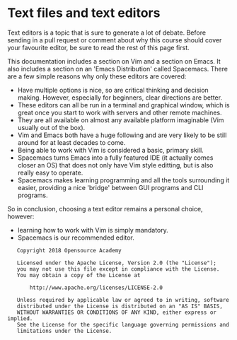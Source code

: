# Text files and text editors

Text editors is a topic that is sure to generate a lot of debate. Before sending in a pull request or comment about why this course should cover your favourite editor, be sure to read the rest of this page first. 

This documentation includes a section on Vim and a section on Emacs. It also includes a section on an 'Emacs Distribution' called Spacemacs. There are a few simple reasons why only these editors are covered:

- Have multiple options is nice, so are critical thinking and decision making. However, especially for beginners, clear directions are better.
- These editors can all be run in a terminal and graphical window, which is great once you start to work with servers and other remote machines.
- They are all available on almost any available platform imaginable (Vim usually out of the box).
- Vim and Emacs both have a huge following and are very likely to be still around for at least decades to come.
- Being able to work with Vim is considered a basic, primary skill.
- Spacemacs turns Emacs into a fully featured IDE (it actually comes closer an OS) that does not only have Vim style editting, but is also really easy to operate.
- Spacemacs makes learning programming and all the tools surrounding it easier, providing a nice 'bridge' between GUI programs and CLI programs.

So in conclusion, choosing a text editor remains a personal choice, however: 
- learning how to work with Vim is simply mandatory.
- Spacemacs is our recommended editor.

```
   Copyright 2018 Opensource Academy

   Licensed under the Apache License, Version 2.0 (the "License");
   you may not use this file except in compliance with the License.
   You may obtain a copy of the License at

       http://www.apache.org/licenses/LICENSE-2.0

   Unless required by applicable law or agreed to in writing, software
   distributed under the License is distributed on an "AS IS" BASIS,
   WITHOUT WARRANTIES OR CONDITIONS OF ANY KIND, either express or implied.
   See the License for the specific language governing permissions and
   limitations under the License.
```
